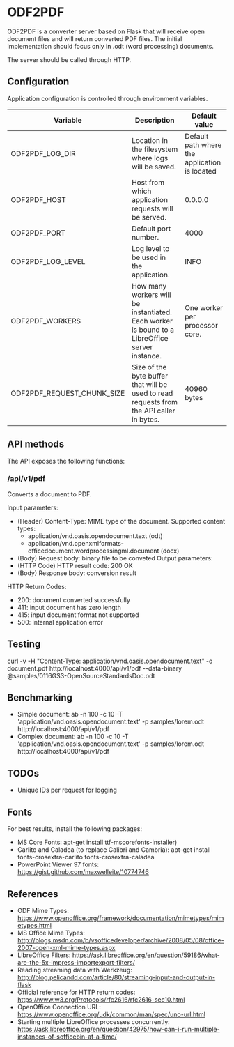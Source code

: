 # ODF2PDF

ODF2PDF is a converter server based on Flask that will receive open document files
and will return converted PDF files. The initial implementation should focus
only in .odt (word processing) documents. 

The server should be called through HTTP.

## Configuration

Application configuration is controlled through environment variables.

| Variable  | Description | Default value |
|---|---|---|
| ODF2PDF_LOG_DIR | Location in the filesystem where logs will be saved.  | Default path where the application is located  |
| ODF2PDF_HOST  | Host from which application requests will be served. | 0.0.0.0  |
| ODF2PDF_PORT  | Default port number.  | 4000 |
| ODF2PDF_LOG_LEVEL | Log level to be used in the application.  | INFO  |
| ODF2PDF_WORKERS | How many workers will be instantiated. Each worker is bound to a LibreOffice server instance. | One worker per processor core. |
| ODF2PDF_REQUEST_CHUNK_SIZE | Size of the byte buffer that will be used to read requests from the API caller in bytes.  | 40960 bytes |


## API methods

The API exposes the following functions:

### /api/v1/pdf

Converts a document to PDF.

Input parameters:

* (Header) Content-Type: MIME type of the document. Supported content types:
    * application/vnd.oasis.opendocument.text (odt)
    * application/vnd.openxmlformats-officedocument.wordprocessingml.document (docx)
* (Body) Request body: binary file to be conveted
Output parameters:
* (HTTP Code) HTTP result code: 200 OK
* (Body) Response body: conversion result

HTTP Return Codes:

* 200: document converted successfully
* 411: input document has zero length
* 415: input document format not supported
* 500: internal application error

## Testing

curl -v -H "Content-Type: application/vnd.oasis.opendocument.text" -o document.pdf http://localhost:4000/api/v1/pdf --data-binary @samples/0116GS3-OpenSourceStandardsDoc.odt

## Benchmarking

* Simple document: ab -n 100 -c 10 -T 'application/vnd.oasis.opendocument.text' -p samples/lorem.odt http://localhost:4000/api/v1/pdf
* Complex document: ab -n 100 -c 10 -T 'application/vnd.oasis.opendocument.text' -p samples/lorem.odt http://localhost:4000/api/v1/pdf

## TODOs

* Unique IDs per request for logging

## Fonts

For best results, install the following packages:

* MS Core Fonts: apt-get install ttf-mscorefonts-installer)
* Carlito and Caladea (to replace Calibri and Cambria): apt-get install fonts-crosextra-carlito fonts-crosextra-caladea
* PowerPoint Viewer 97 fonts: https://gist.github.com/maxwelleite/10774746

## References

* ODF Mime Types: https://www.openoffice.org/framework/documentation/mimetypes/mimetypes.html
* MS Office Mime Types: http://blogs.msdn.com/b/vsofficedeveloper/archive/2008/05/08/office-2007-open-xml-mime-types.aspx
* LibreOffice Filters: https://ask.libreoffice.org/en/question/59186/what-are-the-5x-impress-importexport-filters/
* Reading streaming data with Werkzeug: http://blog.pelicandd.com/article/80/streaming-input-and-output-in-flask
* Official reference for HTTP return codes: https://www.w3.org/Protocols/rfc2616/rfc2616-sec10.html
* OpenOffice Connection URL: https://www.openoffice.org/udk/common/man/spec/uno-url.html
* Starting multiple LibreOffice processes concurrently: https://ask.libreoffice.org/en/question/42975/how-can-i-run-multiple-instances-of-sofficebin-at-a-time/



